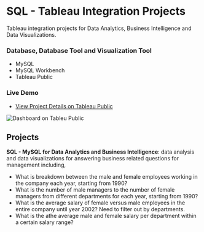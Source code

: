 # SQL - Tableau Integration Projects
Tableau integration projects for Data Analytics, Business Intelligence and Data Visualizations.

### Database, Database Tool and Visualization Tool
+ MySQL
+ MySQL Workbench
+ Tableau Public

### Live Demo
+ [View Project Details on Tableau Public](https://public.tableau.com/views/Tableau-for-Data-Analytics-and-Business-Intelligence/EmployeeInformationDashboard?:language=en-GB&:display_count=n&:origin=viz_share_link)

![Dashboard on Tableu Public](https://raw.githubusercontent.com/ptyadana/SQL-Tableau-Data-Analysis-Visualization-Projects/master/screenshot.png)

## Projects
**SQL - MySQL for Data Analytics and Business Intelligence**: data analysis and data visualizations for answering business related questions for management including,
+ What is breakdown between the male and female employees working in the company each year, starting from 1990?
+ What is the number of male managers to the number of female managers from different departments for each year, starting from 1990?
+ What is the average salary of female versus male employees in the entire company until year 2002? Need to filter out by departments.
+ What is the athe average male and female salary per department within a certain salary range?
